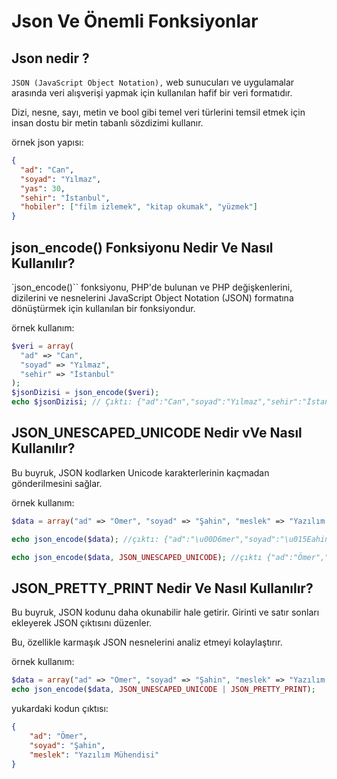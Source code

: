 # Json Ve Önemli Fonksiyonlar

## Json nedir ?
`JSON (JavaScript Object Notation),` web sunucuları ve uygulamalar arasında veri alışverişi yapmak için kullanılan hafif bir veri formatıdır. 

Dizi, nesne, sayı, metin ve bool gibi temel veri türlerini temsil etmek için insan dostu bir metin tabanlı sözdizimi kullanır.

örnek json yapısı:
```json
{
  "ad": "Can",
  "soyad": "Yılmaz",
  "yas": 30,
  "sehir": "İstanbul",
  "hobiler": ["film izlemek", "kitap okumak", "yüzmek"]
}
```
## json_encode() Fonksiyonu Nedir Ve Nasıl Kullanılır? 
`json_encode()`` fonksiyonu, PHP'de bulunan ve PHP değişkenlerini, dizilerini ve nesnelerini JavaScript Object Notation (JSON) formatına dönüştürmek için kullanılan bir fonksiyondur.

örnek kullanım:
```php
$veri = array(
  "ad" => "Can",
  "soyad" => "Yılmaz",
  "sehir" => "İstanbul"
);
$jsonDizisi = json_encode($veri);
echo $jsonDizisi; // Çıktı: {"ad":"Can","soyad":"Yılmaz","sehir":"İstanbul"}
```
## JSON_UNESCAPED_UNICODE Nedir vVe Nasıl Kullanılır? 
Bu buyruk, JSON kodlarken Unicode karakterlerinin kaçmadan gönderilmesini sağlar. 

örnek kullanım:
```php
$data = array("ad" => "Ömer", "soyad" => "Şahin", "meslek" => "Yazılım Mühendisi");

echo json_encode($data); //çıktı: {"ad":"\u00D6mer","soyad":"\u015Eahin","meslek":"Yazılım Mühendisi"}

echo json_encode($data, JSON_UNESCAPED_UNICODE); //çıktı {"ad":"Ömer","soyad":"Şahin","meslek":"Yazılım Mühendisi"}
```

## JSON_PRETTY_PRINT Nedir Ve Nasıl Kullanılır? 
Bu buyruk, JSON kodunu daha okunabilir hale getirir. Girinti ve satır sonları ekleyerek JSON çıktısını düzenler.

 Bu, özellikle karmaşık JSON nesnelerini analiz etmeyi kolaylaştırır.

örnek kullanım:
```php
$data = array("ad" => "Ömer", "soyad" => "Şahin", "meslek" => "Yazılım Mühendisi");
echo json_encode($data, JSON_UNESCAPED_UNICODE | JSON_PRETTY_PRINT);
```
yukardaki kodun çıktısı:
```json
{
    "ad": "Ömer",
    "soyad": "Şahin",
    "meslek": "Yazılım Mühendisi"
}
```
